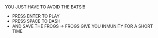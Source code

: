 YOU JUST HAVE TO AVOID THE BATS!!!

- PRESS ENTER TO PLAY
- PRESS SPACE TO DASH
- AND SAVE THE FROGS
  -> FROGS GIVE YOU INMUNITY FOR A SHORT TIME
